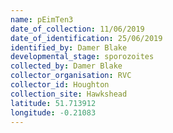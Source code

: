 ```yaml
---
name: pEimTen3
date_of_collection: 11/06/2019
date_of_identification: 25/06/2019
identified_by: Damer Blake
developmental_stage: sporozoites
collected_by: Damer Blake
collector_organisation: RVC
collector_id: Houghton
collection_site: Hawkshead
latitude: 51.713912
longitude: -0.21083
---
```


